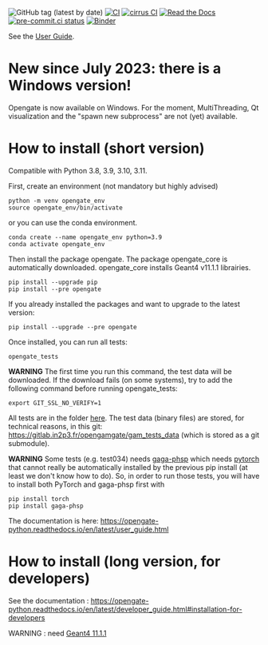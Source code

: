 ![GitHub tag (latest by date)](https://img.shields.io/github/v/tag/OpenGATE/opengate?logo=github)
[![CI](https://github.com/OpenGATE/opengate/actions/workflows/main.yml/badge.svg)](https://github.com/OpenGATE/opengate/actions/workflows/main.yml)
[![cirrus CI](https://api.cirrus-ci.com/github/OpenGATE/opengate.svg)](https://cirrus-ci.com/github/OpenGATE/opengate)
[![Read the Docs](https://img.shields.io/readthedocs/opengate-python?logo=read-the-docs&style=plastic)](https://opengate-python.readthedocs.io/)
[![pre-commit.ci status](https://results.pre-commit.ci/badge/github/OpenGATE/opengate/master.svg)](https://results.pre-commit.ci/latest/github/OpenGATE/opengate/master)
[![Binder](https://mybinder.org/badge_logo.svg)](https://mybinder.org/v2/gh/OpenGATE/gam-gate/c65a0d55c616748454f066470aa836331eb107ac)

See the [User Guide](https://opengate-python.readthedocs.io/en/latest/user_guide.html).

# New since July 2023: there is a Windows version!

Opengate is now available on Windows. For the moment, MultiThreading, Qt visualization and the "spawn new subprocess" are not (yet) available.

# How to install (short version)

Compatible with Python 3.8, 3.9, 3.10, 3.11.

First, create an environment (not mandatory but highly advised)

```
python -m venv opengate_env
source opengate_env/bin/activate
```

or you can use the conda environment.

```
conda create --name opengate_env python=3.9
conda activate opengate_env
```

Then install the package opengate. The package opengate_core is automatically downloaded. opengate_core installs Geant4 v11.1.1 librairies.
```
pip install --upgrade pip
pip install --pre opengate
```

If you already installed the packages and want to upgrade to the latest version:

```
pip install --upgrade --pre opengate
```

Once installed, you can run all tests:
````
opengate_tests
````

**WARNING** The first time you run this command, the test data will be downloaded. If the download fails (on some systems), try to add the following command before running opengate_tests:
````
export GIT_SSL_NO_VERIFY=1
````

All tests are in the folder [here](https://github.com/OpenGATE/opengate/tree/master/opengate/tests/src). The test data (binary files) are stored, for technical reasons, in this git: https://gitlab.in2p3.fr/opengamgate/gam_tests_data (which is stored as a git submodule).

**WARNING** Some tests (e.g. test034) needs [gaga-phsp](https://github.com/dsarrut/gaga-phsp) which needs [pytorch](https://pytorch.org/) that cannot really be automatically installed by the previous pip install (at least we don't know how to do). So, in order to run those tests, you will have to install both PyTorch and gaga-phsp first with
````
pip install torch
pip install gaga-phsp
````

The documentation is here: https://opengate-python.readthedocs.io/en/latest/user_guide.html

# How to install (long version, for developers)

See the documentation : https://opengate-python.readthedocs.io/en/latest/developer_guide.html#installation-for-developers

WARNING : need [Geant4 11.1.1](https://geant4.web.cern.ch/download/11.1.1.html)
